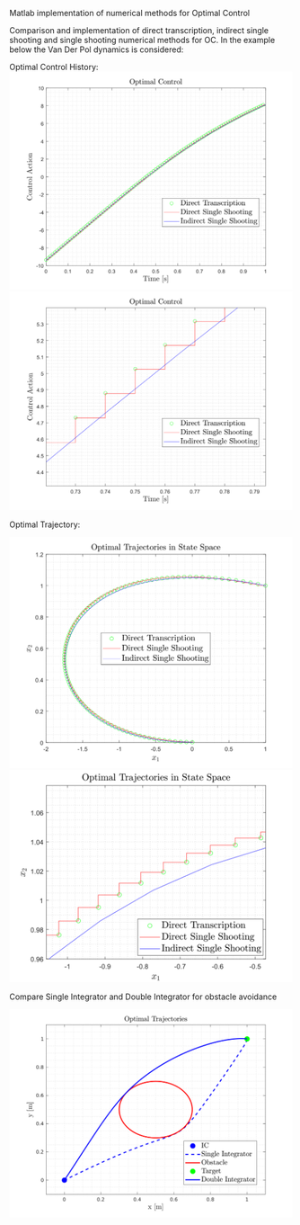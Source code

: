 Matlab implementation of numerical methods for Optimal Control

Comparison and implementation of direct transcription, indirect single shooting and single shooting numerical methods for OC.
In the example below the Van Der Pol dynamics is considered:


Optimal Control History:
![image description](opt_control.svg)
![image description](opt_control_zoomed.svg)


Optimal Trajectory:


![image description](opt_traj.svg)
![image description](opt_traj_zoomed.svg)


Compare Single Integrator and Double Integrator for obstacle avoidance

![image description](compare_SI_DI.svg)


